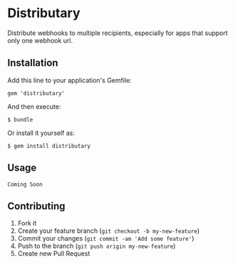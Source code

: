 # Distributary

Distribute webhooks to multiple recipients, especially for apps that support only one webhook url.

## Installation

Add this line to your application's Gemfile:

    gem 'distributary'

And then execute:

    $ bundle

Or install it yourself as:

    $ gem install distributary

## Usage

	Coming Soon

## Contributing

1. Fork it
2. Create your feature branch (`git checkout -b my-new-feature`)
3. Commit your changes (`git commit -am 'Add some feature'`)
4. Push to the branch (`git push origin my-new-feature`)
5. Create new Pull Request
